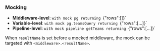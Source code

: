 ### Mocking

- **Middleware-level**: `with mock pg returning `{"rows":[]}`
- **Variable-level**: `with mock pg.teamsQuery returning `{"rows":[...]}`
- **Pipeline-level**: `with mock pipeline getTeams returning `{"rows":[...]}`

When `resultName` is set before a mocked middleware, the mock can be targeted with `<middleware>.<resultName>`.


